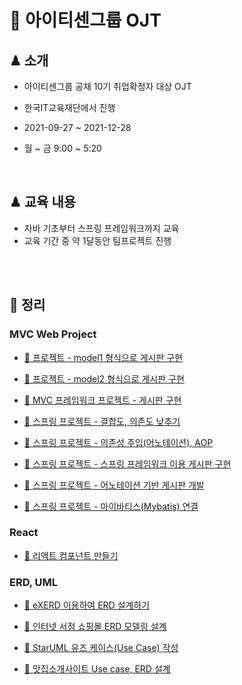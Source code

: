# 📁 아이티센그룹 OJT

## ♟ 소개

- 아이티센그룹 공채 10기 취업확정자 대상 OJT

- 한국IT교육재단에서 진행

- 2021-09-27 ~ 2021-12-28

- 월 ~ 금 9:00 ~ 5:20

<br>

## ♟ 교육 내용

- 자바 기초부터 스프링 프레임워크까지 교육
- 교육 기간 중 약 1달동안 팀프로젝트 진행

<br><br>

## 📑 정리

### MVC Web Project

- [📒 프로젝트 - model1 형식으로 게시판 구현](./Web_Study/workspace/Model1_Board/README.md)

- [📒 프로젝트 - model2 형식으로 게시판 구현](./STS_Study/workspace/Model2_Board/README.md)

- [📒 MVC 프레임워크 프로젝트 - 게시판 구현](./STS_Study/workspace/MVC_FW_Board/README.md)

- [📒 스프링 프로젝트 - 결합도, 의존도 낮추기](./STS_Study/workspace/CouplingTest/README.md)

- [📒 스프링 프로젝트 - 의존성 주입(어노테이션), AOP](./STS_Study/workspace/BusinessComponentEx/README.md)

- [📒 스프링 프로젝트 - 스프링 프레임워크 이용 게시판 구현](./STS_Study/workspace/Spring_MVC_Board/README.md)

- [📒 스프링 프로젝트 - 어노테이션 기반 게시판 개발](./STS_Study/workspace/Spring_Annotation_Board/README.md)

- [📒 스프링 프로젝트 - 마이바티스(Mybatis) 연결](./STS_Study/workspace/Spring_Annotation_Board/README2.md)

### React

- [📒 리액트 컴포넌트 만들기](./react-ex/react-test/README.md)

### ERD, UML

- [📒 eXERD 이용하여 ERD 설계하기](./DBModeling/workspace/호텔사례연구/README.md)

- [📒 인터넷 서점 쇼핑몰 ERD 모델링 설계](./DBModeling/workspace/인터넷%20쇼핑몰%20모델링/README.md)

- [📒 StarUML 유즈 케이스(Use Case) 작성](./모델링/use-case-diagram/README.md)

- [📒 맛집소개사이트 Use case, ERD 설계](./DBModeling/workspace/맛집사이트/README.md)